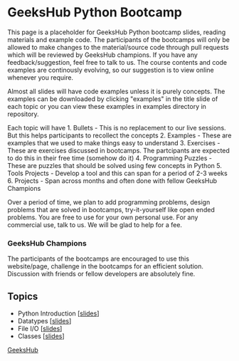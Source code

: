 # GeeksHub Python Bootcamp

This page is a placeholder for GeeksHub Python bootcamp slides, reading materials and example code. The participants of the bootcamps will only be allowed to make changes to the material/source code through pull requests which will be reviewed by GeeksHub champions. If you have any feedback/suggestion, feel free to talk to us. The course contents and code examples are continously evolving, so our suggestion is to view online whenever you require.

Almost all slides will have code examples unless it is purely concepts. The examples can be downloaded by clicking "examples" in the title slide of each topic or you can view these examples in examples directory in repository.

Each topic will have
    1. Bullets - This is no replacement to our live sessions. But this helps participants to recollect the concepts
    2. Examples - These are examples that we used to make things easy to understand
    3. Exercises - These are exercises discussed in bootcamps. The partcipants are expected to do this in their free time (somehow do it)
    4. Programming Puzzles - These are puzzles that should be solved using few concepts in Python
    5. Tools Projects - Develop a tool and this can span for a period of 2-3 weeks
    6. Projects - Span across months and often done with fellow GeeksHub Champions

Over a period of time, we plan to add programming problems, design problems that are solved in bootcamps, try-it-yourself like open ended problems. You are free to use for your own personal use. For any commercial use, talk to us. We will be glad to help for a fee.

### GeeksHub Champions
The participants of the bootcamps are encouraged to use this website/page, challenge in the bootcamps for an efficient solution. Discussion with friends or fellow developers are absolutely fine.

## Topics
* Python Introduction [[slides](01_python_introduction.html)]
* Datatypes [[slides](datatypes.html)]
* File I/O [[slides](fileio.html)]
* Classes [[slides](20_classes.html)]

[GeeksHub](https://www.geekshub.in)
